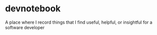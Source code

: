 # devnotebook
A place where I record things that I find useful, helpful, or insightful for a software developer
